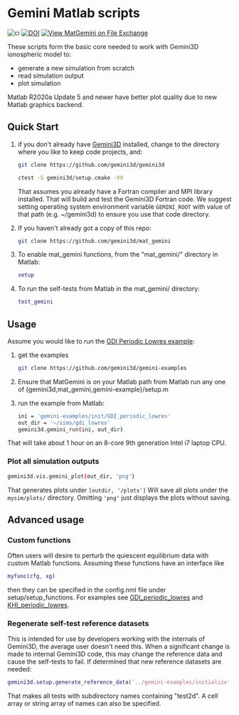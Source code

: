 # Gemini Matlab scripts

![ci](https://github.com/gemini3d/mat_gemini/workflows/ci/badge.svg)
[![DOI](https://zenodo.org/badge/246748210.svg)](https://zenodo.org/badge/latestdoi/246748210)
[![View MatGemini on File Exchange](https://www.mathworks.com/matlabcentral/images/matlab-file-exchange.svg)](https://www.mathworks.com/matlabcentral/fileexchange/78676-matgemini)

These scripts form the basic core needed to work with Gemini3D ionospheric model to:

* generate a new simulation from scratch
* read simulation output
* plot simulation

Matlab R2020a Update 5 and newer have better plot quality due to new Matlab graphics backend.

## Quick Start

1. if you don't already have [Gemini3D](https://github.com/gemini3d/gemini3d.git) installed, change to the directory where you like to keep code projects, and:

    ```sh
    git clone https://github.com/gemini3d/gemini3d

    ctest -S gemini3d/setup.cmake -VV
    ```

    That assumes you already have a Fortran compiler and MPI library installed. That will build and test the Gemini3D Fortran code.
    We suggest setting operating system environment variable `GEMINI_ROOT` with value of that path (e.g. ~/gemini3d) to ensure you use that code directory.
2. If you haven't already got a copy of this repo:

    ```sh
    git clone https://github.com/gemini3d/mat_gemini
    ```
3. To enable mat_gemini functions, from the "mat_gemini/" directory in Matlab:

    ```matlab
    setup
    ```
4. To run the self-tests from Matlab in the mat_gemini/ directory:

    ```matlab
    test_gemini
    ```

## Usage

Assume you would like to run the [GDI Periodic Lowres example](https://github.com/gemini3d/gemini-examples/tree/master/init/GDI_periodic_lowres):

1. get the examples

    ```sh
    git clone https://github.com/gemini3d/gemini-examples
    ```
2. Ensure that MatGemini is on your Matlab path from Matlab run any one of {gemini3d,mat_gemini,gemini-example}/setup.m
3. run the example from Matlab:

    ```sh
    ini = 'gemini-examples/init/GDI_periodic_lowres'
    out_dir = '~/sims/gdi_lowres'
    gemini3d.gemini_run(ini, out_dir)
    ```

That will take about 1 hour on an 8-core 9th generation Intel i7 laptop CPU.

### Plot all simulation outputs

```sh
gemini3d.vis.gemini_plot(out_dir, 'png')
```
That generates plots under `[outdir, '/plots']`
Will save all plots under the `mysim/plots/` directory. Omitting `'png'` just displays the plots without saving.

## Advanced usage

### Custom functions

Often users will desire to perturb the quiescent equilibrium data with custom Matlab functions.
Assuming these functions have an interface like

```matlab
myfunc(cfg, xg)
```

then they can be specified in the config.nml file under setup/setup_functions.
For examples see
[GDI_periodic_lowres](https://github.com/gemini3d/gemini-examples/tree/master/init/GDI_periodic_lowres) and
[KHI_periodic_lowres](https://github.com/gemini3d/gemini-examples/tree/master/init/KHI_periodic_lowres).

### Regenerate self-test reference datasets

This is intended for use by developers working with the internals of Gemini3D, the average user doesn't need this.
When a significant change is made to internal Gemini3D code, this may change the reference data and cause the self-tests to fail.
If determined that new reference datasets are needed:

```matlab
gemini3d.setup.generate_reference_data('../gemini-examples/initialize', '~/sim', 'test2d')
```

That makes all tests with subdirectory names containing "test2d".
A cell array or string array of names can also be specified.
